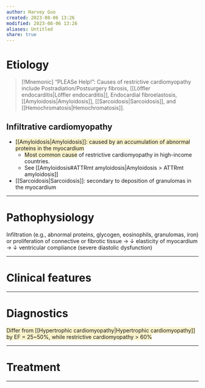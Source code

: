 ```yaml
---
author: Harvey Guo
created: 2023-08-06 13:26
modified: 2023-08-06 13:26
aliases: Untitled
share: true
---
```

# Etiology
>[!Mnemonic] 
>“PLEASe Help!”: Causes of restrictive cardiomyopathy include Postradiation/Postsurgery fibrosis, [[Löffler endocarditis|Löffler endocarditis]], Endocardial fibroelastosis, [[Amyloidosis|Amyloidosis]], [[Sarcoidosis|Sarcoidosis]], and [[Hemochromatosis|Hemochromatosis]].
## Infiltrative cardiomyopathy
- <span style="background:rgba(240, 200, 0, 0.2)">[[Amyloidosis|Amyloidosis]]: caused by an accumulation of abnormal proteins in the myocardium</span>
	- <span style="background:rgba(240, 200, 0, 0.2)">Most common cause</span> of restrictive cardiomyopathy in high-income countries.
	- See [[Amyloidosis#ATTRmt amyloidosis|Amyloidosis > ATTRmt amyloidosis]]
- [[Sarcoidosis|Sarcoidosis]]: secondary to deposition of granulomas in the myocardium

---
# Pathophysiology
Infiltration (e.g., abnormal proteins, glycogen, eosinophils, granulomas, iron) or proliferation of connective or fibrotic tissue → ↓ elasticity of myocardium → ↓ ventricular compliance (severe diastolic dysfunction)

---
# Clinical features


---
# Diagnostics
<span style="background:rgba(240, 200, 0, 0.2)">Differ from [[Hypertrophic cardiomyopathy|Hypertrophic cardiomyopathy]] by EF = 25~50%, while restrictive cardiomyopathy > 60%</span>

---
# Treatment


---
